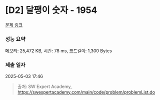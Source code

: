 # [D2] 달팽이 숫자 - 1954 

[문제 링크](https://swexpertacademy.com/main/code/problem/problemDetail.do?contestProbId=AV5PobmqAPoDFAUq) 

### 성능 요약

메모리: 25,472 KB, 시간: 78 ms, 코드길이: 1,300 Bytes

### 제출 일자

2025-05-03 17:46



> 출처: SW Expert Academy, https://swexpertacademy.com/main/code/problem/problemList.do